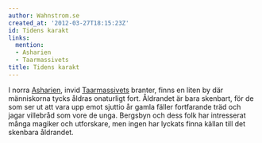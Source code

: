 ```yaml
---
author: Wahnstrom.se
created_at: '2012-03-27T18:15:23Z'
id: Tidens karakt
links:
  mention:
  - Asharien
  - Taarmassivets
title: Tidens karakt
---
```


I norra [Asharien], invid [Taarmassivets] branter, finns en liten by där människorna tycks åldras
onaturligt fort. Åldrandet är bara skenbart, för de som ser ut att vara upp emot sjuttio år gamla
fäller fortfarande träd och jagar villebråd som vore de unga. Bergsbyn och dess folk har intresserat
många magiker och utforskare, men ingen har lyckats finna källan till det skenbara åldrandet.

  [Asharien]: Asharien
  [Taarmassivets]: Taarmassivets